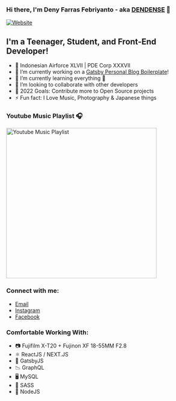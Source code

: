 ### Hi there, I'm Deny Farras Febriyanto - aka [DENDENSE][website] 👋

[![Website](https://img.shields.io/website?label=dendense.com&style=for-the-badge&url=https%3A%2F%2Fdendense.com)](https://dendense.com/)

## I'm a Teenager, Student, and Front-End Developer!

- 🏅 Indonesian Airforce XLVII | PDE Corp XXXVII
- 🔭 I’m currently working on a [Gatsby Personal Blog Boilerplate][dendense]!
- 🌱 I’m currently learning everything 🤠
- 👯 I’m looking to collaborate with other developers
- 🥅 2022 Goals: Contribute more to Open Source projects
- ⚡ Fun fact: I Love Music, Photography & Japanese things

### Youtube Music Playlist 🎧

[<img src="https://i.ibb.co/qFNnX9B/github.png" alt="Youtube Music Playlist" width="400" />](https://www.youtube.com/playlist?list=PLV6oQHOzWjQZTG_vwJ2kwAEY8OPDbU8C8)

### Connect with me:

- [Email][email]
- [Instagram][instagram]
- [Facebook][facebook]

### Comfortable Working With:

- 📷 Fujifilm X-T20 + Fujinon XF 18-55MM F2.8
- ⚛️ ReactJS / NEXT.JS
- 🔰 GatsbyJS
- 📉 GraphQL
- 🖥️ MySQL
- 🎨 SASS
- 💎 NodeJS



[website]: https://dendense.com/
[instagram]: https://www.instagram.com/deny_desu/
[youtube]: https://www.youtube.com/playlist?list=PLV6oQHOzWjQZTG_vwJ2kwAEY8OPDbU8C8
[email]: mailto:denyfarras@gmail.com
[himitsu]: https://himitsupro.com/
[facebook]: https://fb.com/deniyanto123
[dendense]: https://dendense.com/

